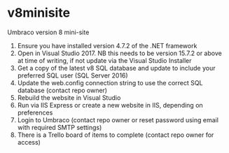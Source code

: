 # v8minisite
Umbraco version 8 mini-site

1) Ensure you have installed version 4.7.2 of the .NET framework 
2) Open in Visual Studio 2017. NB this needs to be version 15.7.2 or above at time of writing, if not update via the Visual Studio Installer
3) Get a copy of the latest v8 SQL database and update to include your preferred SQL user (SQL Server 2016)
4) Update the web.config connection string to use the correct SQL database (contact repo owner)
5) Rebuild the website in Visual Studio
6) Run via IIS Express or create a new website in IIS, depending on preferences
7) Login to Umbraco (contact repo owner or reset password using email with required SMTP settings)
8) There is a Trello board of items to complete (contact repo owner for access)

